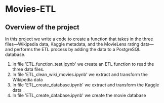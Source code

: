 # Movies-ETL

## Overview of the project
In this project we write a code to create a function that takes in the three files—Wikipedia data, Kaggle metadata, and the MovieLens rating data—and performs the ETL process by adding the data to a PostgreSQL database. 

1) In file 'ETL_function_test.ipynb' we create an ETL function to read the three data files.
2) In file 'ETL_clean_wiki_movies.ipynb' we extract and transform the Wikipedia data 
3) In file 'ETL_create_database.ipynb' we extract and transform the Kaggle data
4) In file 'ETL_create_database.ipynb' we create the movie database
